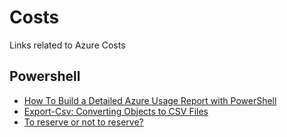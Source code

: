# Costs
Links related to Azure Costs

## Powershell
- [How To Build a Detailed Azure Usage Report with PowerShell](https://adamtheautomator.com/azure-detailed-usage-report/)
- [Export-Csv: Converting Objects to CSV Files](https://adamtheautomator.com/export-csv/)
- [To reserve or not to reserve?](https://dbaharrison.blogspot.com/2021/12/to-reserve-or-not-to-reserve.html?m=1)
